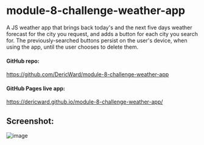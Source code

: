 # module-8-challenge-weather-app
A JS weather app that brings back today's and the next five days weather forecast for the city you request, and adds a button for each city you search for.
The previously-searched buttons persist on the user's device, when using the app, until the user chooses to delete them.

#### GitHub repo: 
https://github.com/DericWard/module-8-challenge-weather-app
#### GitHub Pages live app: 
https://dericward.github.io/module-8-challenge-weather-app/

## Screenshot:
![image](https://user-images.githubusercontent.com/50495939/220235369-aad10e72-b4ad-42f4-b416-edc890e555a1.png)




